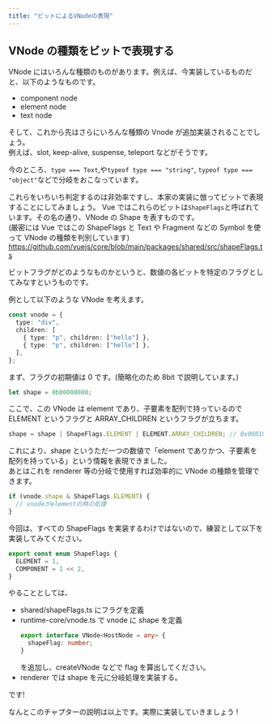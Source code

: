 ```yaml
---
title: "ビットによるVNodeの表現"
---
```


## VNode の種類をビットで表現する

VNode にはいろんな種類のものがあります。例えば、今実装しているものだと、以下のようなものです。

- component node
- element node
- text node

そして、これから先はさらにいろんな種類の Vnode が追加実装されることでしょう。  
例えば、slot, keep-alive, suspense, teleport などがそうです。

今のところ、`type === Text`,や`typeof type === "string"`, `typeof type === "object"`などで分岐をおこなっています。

これらをいちいち判定するのは非効率ですし、本家の実装に倣ってビットで表現することにしてみましょう。
Vue ではこれらのビットは`ShapeFlags`と呼ばれています。その名の通り、VNode の Shape を表すものです。  
(厳密には Vue ではこの ShapeFlags と Text や Fragment などの Symbol を使って VNode の種類を判別しています)  
https://github.com/vuejs/core/blob/main/packages/shared/src/shapeFlags.ts

ビットフラグがどのようなものかというと、数値の各ビットを特定のフラグとしてみなすというものです。

例として以下のような VNode を考えます。

```ts
const vnode = {
  type: "div",
  children: [
    { type: "p", children: ["hello"] },
    { type: "p", children: ["hello"] },
  ],
};
```

まず、フラグの初期値は 0 です。(簡略化のため 8bit で説明しています。)

```ts
let shape = 0b00000000;
```

ここで、この VNode は element であり、子要素を配列で持っているので ELEMENT というフラグと ARRAY_CHILDREN というフラグが立ちます。

```ts
shape = shape | ShapeFlags.ELEMENT | ELEMENT.ARRAY_CHILDREN; // 0x00010001
```

これにより、shape というただ一つの数値で「element でありかつ、子要素を配列を持っている」という情報を表現できました。  
あとはこれを renderer 等の分岐で使用すれば効率的に VNode の種類を管理できます。

```ts
if (vnode.shape & ShapeFlags.ELEMENT) {
  // vnodeがelementの時の処理
}
```

今回は、すべての ShapeFlags を実装するわけではないので、練習として以下を実装してみてください。

```ts
export const enum ShapeFlags {
  ELEMENT = 1,
  COMPONENT = 1 << 2,
}
```

やることとしては、

- shared/shapeFlags.ts にフラグを定義
- runtime-core/vnode.ts で vnode に shape を定義
  ```ts
  export interface VNode<HostNode = any> {
    shapeFlag: number;
  }
  ```
  を追加し、createVNode などで flag を算出してください。
- renderer では shape を元に分岐処理を実装する。

です!

なんとこのチャプターの説明は以上です。実際に実装していきましょう !
